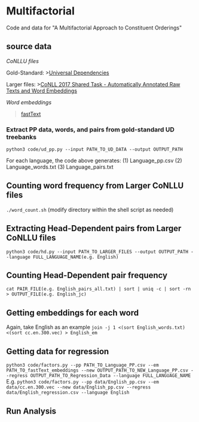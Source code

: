 # Multifactorial
 Code and data for "A Multifactorial Approach to Constituent Orderings"

## source data

*CoNLLU files*
 
Gold-Standard: >[Universal Dependencies](https://github.com/UniversalDependencies)

Larger files: >[CoNLL 2017 Shared Task - Automatically Annotated Raw Texts and Word Embeddings](https://lindat.mff.cuni.cz/repository/xmlui/handle/11234/1-1989)  


*Word embeddings*

 >[fastText](https://fasttext.cc/docs/en/crawl-vectors.html)
 
### Extract PP data, words, and pairs from gold-standard UD treebanks ###
```python3 code/ud_pp.py --input PATH_TO_UD_DATA --output OUTPUT_PATH```

For each language, the code above generates:
(1) Language_pp.csv
(2) Language_words.txt
(3) Language_pairs.txt

## Counting word frequency from Larger CoNLLU files ##
```./word_count.sh``` (modify directory within the shell script as needed)

## Extracting Head-Dependent pairs from Larger CoNLLU files ##
```python3 code/hd.py --input PATH_TO_LARGER_FILES --output OUTPUT_PATH --language FULL_LANGUAGE_NAME(e.g. English)```

## Counting Head-Dependent pair frequency ##
```cat PAIR_FILE(e.g. English_pairs_all.txt) | sort | uniq -c | sort -rn > OUTPUT_FILE(e.g. English_jc)```

## Getting embeddings for each word ##
Again, take English as an example ```join -j 1 <(sort English_words.txt) <(sort cc.en.300.vec) > English_em```

## Getting data for regression ##
```python3 code/factors.py --pp PATH_TO_Language_PP.csv --em PATH_TO_fastText_embeddings --new OUTPUT_PATH_TO_NEW_Language_PP.csv --regress OUTPUT_PATH_TO_Regression_Data --language FULL_LANGUAGE_NAME```
E.g. ```python3 code/factors.py --pp data/English_pp.csv --em data/cc.en.300.vec --new data/English_pp.csv --regress data/English_regression.csv --language English```

## Run Analysis ##

